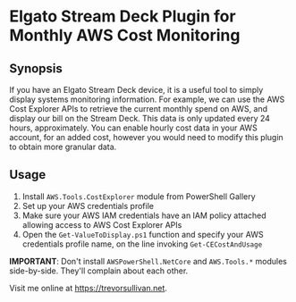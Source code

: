 # Elgato Stream Deck Plugin for Monthly AWS Cost Monitoring 

## Synopsis

If you have an Elgato Stream Deck device, it is a useful tool to simply display systems monitoring information. For example, we can use the AWS Cost Explorer APIs to retrieve the current monthly spend on AWS, and display our bill on the Stream Deck. This data is only updated every 24 hours, approximately. You can enable hourly cost data in your AWS account, for an added cost, however you would need to modify this plugin to obtain more granular data.

## Usage

1. Install `AWS.Tools.CostExplorer` module from PowerShell Gallery
1. Set up your AWS credentials profile
1. Make sure your AWS IAM credentials have an IAM policy attached allowing access to AWS Cost Explorer APIs
1. Open the `Get-ValueToDisplay.ps1` function and specify your AWS credentials profile name, on the line invoking `Get-CECostAndUsage`

**IMPORTANT**: Don't install `AWSPowerShell.NetCore` and `AWS.Tools.*` modules side-by-side. They'll complain about each other.

Visit me online at https://trevorsullivan.net.